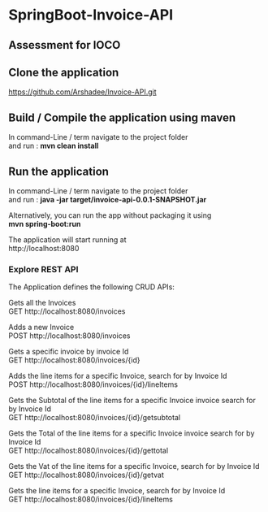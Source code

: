 # SpringBoot-Invoice-API
## Assessment for IOCO

## Clone the application

https://github.com/Arshadee/Invoice-API.git

## Build / Compile the application using maven
In command-Line / term navigate to the project folder  
and run : **mvn clean install**  

## Run the application  
In command-Line / term navigate to the project folder  
and run : **java -jar target/invoice-api-0.0.1-SNAPSHOT.jar**  

Alternatively, you can run the app without packaging it using  
**mvn spring-boot:run**  

The application will start running at    
http://localhost:8080

### Explore REST API

The Application defines the following
CRUD APIs:

Gets all the Invoices  
GET http://localhost:8080/invoices

Adds a new Invoice  
POST http://localhost:8080/invoices

Gets a specific invoice by invoice Id  
GET http://localhost:8080/invoices/{id}

Adds the line items for a specific Invoice,
search for by Invoice Id  
POST http://localhost:8080/invoices/{id}/lineItems

Gets the Subtotal of the line items for a specific Invoice
invoice search for by Invoice Id  
GET http://localhost:8080/invoices/{id}/getsubtotal

Gets the Total of the line items for a specific Invoice
invoice search for by Invoice Id  
GET http://localhost:8080/invoices/{id}/gettotal

Gets the Vat of the line items for a specific Invoice,
search for by Invoice Id  
GET http://localhost:8080/invoices/{id}/getvat

Gets the line items for a specific Invoice,
search for by Invoice Id  
GET http://localhost:8080/invoices/{id}/lineItems
